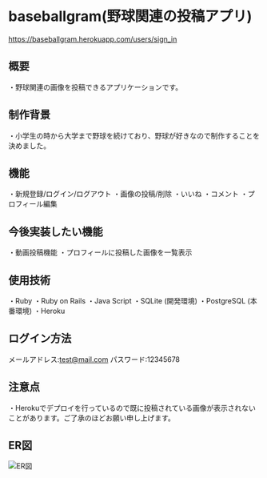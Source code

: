 # baseballgram(野球関連の投稿アプリ)
https://baseballgram.herokuapp.com/users/sign_in

## 概要
・野球関連の画像を投稿できるアプリケーションです。

## 制作背景
・小学生の時から大学まで野球を続けており、野球が好きなので制作することを決めました。

## 機能
・新規登録/ログイン/ログアウト
・画像の投稿/削除
・いいね
・コメント
・プロフィール編集

## 今後実装したい機能
・動画投稿機能
・プロフィールに投稿した画像を一覧表示

## 使用技術
・Ruby
・Ruby on Rails
・Java Script
・SQLite (開発環境)
・PostgreSQL (本番環境)
・Heroku

## ログイン方法
メールアドレス:test@mail.com
パスワード:12345678

## 注意点
・Herokuでデプロイを行っているので既に投稿されている画像が表示されないことがあります。ご了承のほどお願い申し上げます。

## ER図
![ER図](https://user-images.githubusercontent.com/52589647/64667371-8f8ad700-d494-11e9-846d-956a7712d7c7.png)
